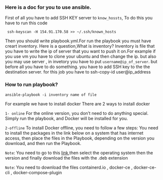 ### Here is a doc for you to use ansible.
First of all you have to add SSH KEY server to `know_hossts`, To do this you have to run this code
```
 ssh-keyscan -H 154.91.170.58 >> ~/.ssh/known_hosts

```
 
Then you should  write playbook.yml.For run the playbook you must have creart inventory.
Here is a question,What is inventory?
Inventory is file that you have to write the ip of server that you want to push it on.For example if you use vm you have to clone your ubuntu and then change the ip.
but also you may use server , in invetory you have to put `username@ip_of_server`. but before all you have to do something.
you have to add SSH key to the the destination server. for this job you have to ssh-copy-id user@ip_address
### How to run playbook?
```ansible-playbook -i inventory name of file ```

For example we have to install docker
There are 2 ways to install docker

`1- online`
For the online version, you don’t need to do anything special. Simply run the playbook, and Docker will be installed for you.

`2-offline`
To install Docker offline, you need to follow a few steps: You need to install the packages in the link below on a system that has internet access,
then place the files in the Playbook, depending on the version you download, and then run the Playbook.

`Note`: You need to go to  this [link](https://download.docker.com),then select the operating system then the version and finally download the files with the .deb extension

`Note`: You need to download the files containerd.io , docker-ce , docker-ce-cli , docker-compose-plugin






